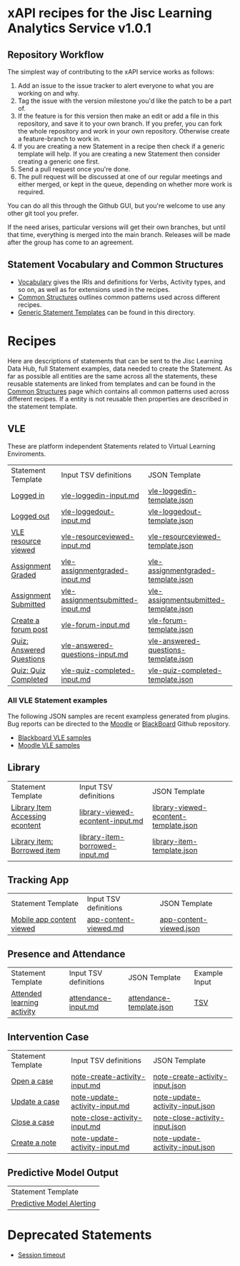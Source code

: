 # xAPI recipes for the Jisc Learning Analytics Service v1.0.1

## Repository Workflow
The simplest way of contributing to the xAPI service works as follows:

1. Add an issue to the issue tracker to alert everyone to what you are working on and why.
2. Tag the issue with the version milestone you'd like the patch to be a part of.
3. If the feature is for this version then make an edit or add a file in this repository, and save it to your own branch. If you prefer, you can fork the whole repository and work in your own repository. Otherwise create a feature-branch to work in.
4. If you are creating a new Statement in a recipe then check if a generic template will help. If you are creating a new Statement then consider creating a generic one first.
4. Send a pull request once you're done.
5. The pull request will be discussed at one of our regular meetings and either merged, or kept in the queue, depending on whether more work is required.

You can do all this through the Github GUI, but you're welcome to use any other git tool you prefer.

If the need arises, particular versions will get their own branches, but until that time, everything is merged into the main branch. Releases will be made after the group has come to an agreement.

## Statement Vocabulary and Common Structures

* [Vocabulary](vocabulary.md) gives the IRIs and definitions for Verbs, Activity types, and so on, as well as for extensions used in the recipes.
* [Common Structures](common_structures.md) outlines common patterns used across different recipes.
* [Generic Statement Templates](generic/index.md) can be found in this directory.

# Recipes
Here are descriptions of statements that can be sent to the Jisc Learning Data Hub, full Statement examples, data needed to create the Statement.  As far as possible all entities are the same across all the statements, these reusable statements are linked from templates and can be found in the [Common Structures](common_structures.md) page which contains all common patterns used across different recipes. If a entity is not reusable then properties are described in the statement template.

## VLE
These are platform independent Statements related to Virtual Learning Enviroments. 

<table>
<tr><td>Statement Template</td> <td>Input TSV definitions</td>   <td>JSON Template</td></tr>
<tr><td><a href = "/recipes/vle/login.md">Logged in</a></td><td><a href="recipes/vle/uxapi/vle-loggedin-input.md">vle-loggedin-input.md</a></td><td><a href="recipes/vle/uxapi/vle-loggedin-template.json">vle-loggedin-template.json</a></td> </tr>                                                           
<tr><td> <a href = "/recipes/vle/logout.md">Logged out</a></td><td><a href="recipes/vle/uxapi/vle-loggedout-input.md">vle-loggedout-input.md</a></td><td><a href="recipes/vle/uxapi/vle-loggedout-template.json">vle-loggedout-template.json</a></td> </tr>    
<tr><td> <a href = "/recipes/vle/Module-View.md">VLE resource viewed   </a></td><td><a href="recipes/vle/uxapi/vle-resourceviewed-input.md">vle-resourceviewed-input.md</a></td><td><a href="recipes/vle/uxapi/vle-resourceviewed-template.json">vle-resourceviewed-template.json</a></td></tr>    
<tr><td> <a href =  "/recipes/vle/assignment-graded.md">Assignment Graded   </a></td> <td><a href="recipes/vle/uxapi/vle-assignmentgraded-input.md">vle-assignmentgraded-input.md</a></td><td><a href="recipes/vle/uxapi/vle-assignmentgraded-template.json">vle-assignmentgraded-template.json</a></td></tr>    
<tr><td> <a href =  "/recipes/vle/assignment-submitted.md">Assignment Submitted  </a></td><td><a href="recipes/vle/uxapi/vle-assignmentsubmitted-input.md">vle-assignmentsubmitted-input.md</a></td><td><a href="recipes/vle/uxapi/vle-assignmentsubmitted-template.json">vle-assignmentsubmitted-template.json</a></td></tr>                                                             
<tr><td><a href =  "/recipes/vle/forum.md">Create a forum post</a></td><td><a href="recipes/vle/uxapi/vle-forum-input.md">vle-forum-input.md</a></td><td><a href="recipes/vle/uxapi/vle-forum-template.json">vle-forum-template.json</a></td> </tr>                                                             
<tr><td> <a href =  "/recipes/vle/answered_questions.md">Quiz: Answered Questions</a></td><td><a href="recipes/vle/uxapi/vle-answered-questions-input.md">vle-answered-questions-input.md</a></td><td><a href="recipes/vle/uxapi/vle-answered-questions-template.json">vle-answered-questions-template.json</a></td></tr>                                                             
<tr><td> <a href =  "/recipes/vle/quiz_completed.md">Quiz: Quiz Completed</a> <td><a href="recipes/vle/uxapi/vle-quiz-completed-input.md">vle-quiz-completed-input.md</a></td><td><a href="recipes/vle/uxapi/vle-quiz-completed-template.json">vle-quiz-completed-template.json</a></td> </tr>                                                             
</table>

### All VLE Statement examples

The following JSON samples are recent exampless generated from plugins. Bug reports can be directed to the [Moodle](https://github.com/jiscdev/jisc-moodle-xapi-plugin) or [BlackBoard](https://github.com/jiscdev/blackboard-xapi-plugin) Github repository.

* [Blackboard VLE samples](vle/blackboard/Examples.md)
* [Moodle VLE samples](vle/moodle/examples.md)

## Library


<table>
<tr><td>Statement Template</td><td>Input TSV definitions</td><td>JSON Template</td></tr>  
<tr><td> <a href = "/recipes/library/library-viewed-econtent.md">Library Item Accessing econtent</a></td><td><a href="recipes/library/uxapi/library-viewed-econtent-input.md">library-viewed-econtent-input.md</a></td><td><a href="recipes/library/uxapi/library-viewed-econtent-template.json">library-viewed-econtent-template.json</a></td></tr>       <tr><td> <a href = "/recipes/library/library-item-borrowing.md">Library item: Borrowed item</a></td><td><a href="recipes/library/uxapi/library-item-borrowed-input.md">library-item-borrowed-input.md</a></td><td><a href="recipes/library/uxapi/library-item-borrowed-template.json">library-item-template.json</td></tr>    
</table>


## Tracking App

<table>
<tr><td>Statement Template</td><td>Input TSV definitions</td><td>JSON Template</td></tr>  
<tr><td><a href = "recipes/studyapps/mobile-app.md">Mobile app content viewed</a></td> <td><a href = "recipes/studyapps/uxapi/app-content-viewed.md">app-content-viewed.md</a></td><td><a href = "recipes/studyapps/uxapi/app-content-viewed.json">app-content-viewed.json</td></tr>     
</table>

## Presence and Attendance
<table>
<tr><td>Statement Template </td><td>Input TSV definitions</td><td>JSON Template</td><td>Example Input</td></tr>
<tr><td> <a href = "recipes/attendance/attendance.md">Attended learning activity </a></td><td><a href="recipes/attendance/uxapi/attendance-input.md"> attendance-input.md</a></td> <td><a href="recipes/attendance/uxapi/attendance-template.json">attendance-template.json</a></td><td><a href="recipes/attendance/tsv/attendance.tsv">TSV</a></td>  </tr>    
</table>

## Intervention Case
<table>
<tr><td>Statement Template </td><td>Input TSV  definitions</td><td>JSON Template</td></tr>
<tr><td> <a href="recipes/note/open-case.md"> Open a case </a> </td><td> <a href="recipes/note/uxapi/note-create-activity-input.md">note-create-activity-input.md </a>  </td> <td><a href="recipes/note/uxapi//note-create-activity-input.json">note-create-activity-input.json</a></td></tr>
<tr><td><a href="recipes/note/update-case.md"> Update a case</a> </td><td><a href="recipes/note/uxapi/note-update-activity-input.md">note-update-activity-input.md </a>   </td> <td><a href="recipes/note/uxapi/note-update-activity-input.json">note-update-activity-input.json </a>  </td></tr>      
<tr><td> <a href="recipes/note/close-case.md" > Close a case </a> </td><td><a href="recipes/note/uxapi/note-close-activity-input.md">note-close-activity-input.md </a>   </td> <td><a href="recipes/note/uxapi/note-close-activity-input.json">note-close-activity-input.json </a></td></tr>  

<tr><td><a href="recipes/note/update-case.md"> Create a note</a> </td><td><a href="recipes/note/uxapi/note-update-activity-input.md">note-update-activity-input.md </a>   </td> <td><a href="recipes/note/uxapi/note-update-activity-input.json">note-update-activity-input.json </a>  </td></tr>

</table>

## Predictive Model Output

<table>
<tr><td>Statement Template </td></tr>
<tr><td> <a href = "/lap/apereo/model_output.md">Predictive Model Alerting</a></td> </tr>    
</table>



# Deprecated Statements

- [Session timeout](/recipes/vle/Session-timeout.md)    


